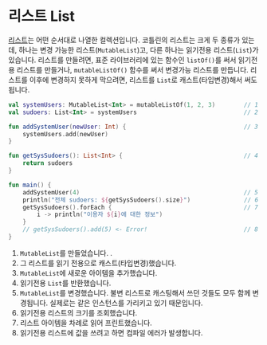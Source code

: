 # 리스트 List

[리스트](https://kotlinlang.org/docs/reference/collections.html)는 어떤 순서대로 나열한 컬렉션입니다. 코틀린의 리스트는 크게 두 종류가 있는데, 하나는 변경 가능한 리스트(`MutableList`)고, 다른 하나는 읽기전용 리스트(`List`)가 있습니다. 리스트를 만들려면, 표준 라이브러리에 있는 함수인 `listOf()`를 써서 읽기전용 리스트를 만들거나, `mutableListOf()` 함수를 써서 변경가능 리스트를 만듭니다. 리스트를 이후에 변경하지 못하게 막으려면, 리스트를 `List`로 캐스트(타입변경)해서 써도 됩니다.

```kotlin
val systemUsers: MutableList<Int> = mutableListOf(1, 2, 3)        // 1
val sudoers: List<Int> = systemUsers                              // 2

fun addSystemUser(newUser: Int) {                                 // 3
    systemUsers.add(newUser)
}

fun getSysSudoers(): List<Int> {                                  // 4
    return sudoers
}

fun main() {
    addSystemUser(4)                                              // 5
    println("전체 sudoers: ${getSysSudoers().size}")               // 6
    getSysSudoers().forEach {                                     // 7
        i -> println("이용자 ${i}에 대한 정보")
    }
    // getSysSudoers().add(5) <- Error!                           // 8
}
```

1. `MutableList`를 만들었습니다. .
2. 그 리스트를 읽기 전용으로 캐스트(타입변경)했습니다.
3. `MutableList`에 새로운 아이템을 추가했습니다.
4. 읽기전용 `List`를 반환했습니다.
5. `MutableList`를 변경했습니다. 불변 리스트로 캐스팅해서 쓰던 것들도 모두 함께 변경됩니다. 실제로는 같은 인스턴스를 가리키고 있기 때문입니다.
6. 읽기전용 리스트의 크기를 조회했습니다.
7. 리스트 아이템을 차례로 읽어 프린트했습니다.
8. 읽기전용 리스트에 값을 쓰려고 하면 컴파일 에러가 발생합니다.
